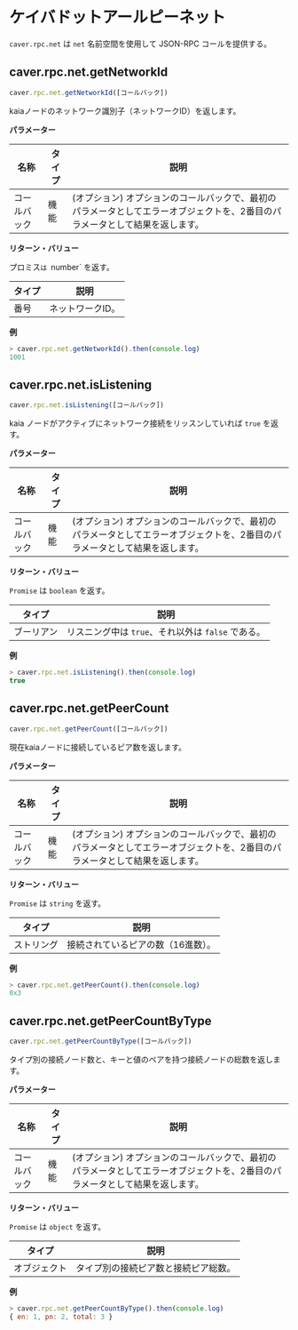 # ケイバドットアールピーネット

`caver.rpc.net` は `net` 名前空間を使用して JSON-RPC コールを提供する。

## caver.rpc.net.getNetworkId <a id="caver-rpc-net-getnetworkid"></a>

```javascript
caver.rpc.net.getNetworkId([コールバック])
```

kaiaノードのネットワーク識別子（ネットワークID）を返します。

**パラメーター**

| 名称     | タイプ | 説明                                                                                  |
| ------ | --- | ----------------------------------------------------------------------------------- |
| コールバック | 機能  | (オプション) オプションのコールバックで、最初のパラメータとしてエラーオブジェクトを、2番目のパラメータとして結果を返します。 |

**リターン・バリュー**

プロミス`は `number\` を返す。

| タイプ | 説明        |
| --- | --------- |
| 番号  | ネットワークID。 |

**例**

```javascript
> caver.rpc.net.getNetworkId().then(console.log)
1001
```

## caver.rpc.net.isListening <a id="caver-rpc-net-islistening"></a>

```javascript
caver.rpc.net.isListening([コールバック])
```

kaia ノードがアクティブにネットワーク接続をリッスンしていれば `true` を返す。

**パラメーター**

| 名称     | タイプ | 説明                                                                                  |
| ------ | --- | ----------------------------------------------------------------------------------- |
| コールバック | 機能  | (オプション) オプションのコールバックで、最初のパラメータとしてエラーオブジェクトを、2番目のパラメータとして結果を返します。 |

**リターン・バリュー**

`Promise` は `boolean` を返す。

| タイプ   | 説明                                |
| ----- | --------------------------------- |
| ブーリアン | リスニング中は `true`、それ以外は `false` である。 |

**例**

```javascript
> caver.rpc.net.isListening().then(console.log)
true
```

## caver.rpc.net.getPeerCount <a id="caver-rpc-net-getpeercount"></a>

```javascript
caver.rpc.net.getPeerCount([コールバック])
```

現在kaiaノードに接続しているピア数を返します。

**パラメーター**

| 名称     | タイプ | 説明                                                                                  |
| ------ | --- | ----------------------------------------------------------------------------------- |
| コールバック | 機能  | (オプション) オプションのコールバックで、最初のパラメータとしてエラーオブジェクトを、2番目のパラメータとして結果を返します。 |

**リターン・バリュー**

`Promise` は `string` を返す。

| タイプ   | 説明                 |
| ----- | ------------------ |
| ストリング | 接続されているピアの数（16進数）。 |

**例**

```javascript
> caver.rpc.net.getPeerCount().then(console.log)
0x3
```

## caver.rpc.net.getPeerCountByType <a id="caver-rpc-net-getpeercountbytype"></a>

```javascript
caver.rpc.net.getPeerCountByType([コールバック])
```

タイプ別の接続ノード数と、キーと値のペアを持つ接続ノードの総数を返します。

**パラメーター**

| 名称     | タイプ | 説明                                                                                  |
| ------ | --- | ----------------------------------------------------------------------------------- |
| コールバック | 機能  | (オプション) オプションのコールバックで、最初のパラメータとしてエラーオブジェクトを、2番目のパラメータとして結果を返します。 |

**リターン・バリュー**

`Promise` は `object` を返す。

| タイプ    | 説明                 |
| ------ | ------------------ |
| オブジェクト | タイプ別の接続ピア数と接続ピア総数。 |

**例**

```javascript
> caver.rpc.net.getPeerCountByType().then(console.log)
{ en: 1, pn: 2, total: 3 }
```
